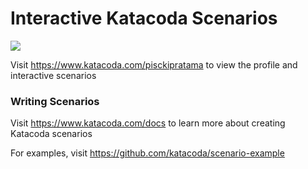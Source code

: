 # Interactive Katacoda Scenarios

[![](http://shields.katacoda.com/katacoda/pisckipratama/count.svg)](https://www.katacoda.com/pisckipratama "Get your profile on Katacoda.com")

Visit https://www.katacoda.com/pisckipratama to view the profile and interactive scenarios

### Writing Scenarios
Visit https://www.katacoda.com/docs to learn more about creating Katacoda scenarios

For examples, visit https://github.com/katacoda/scenario-example
